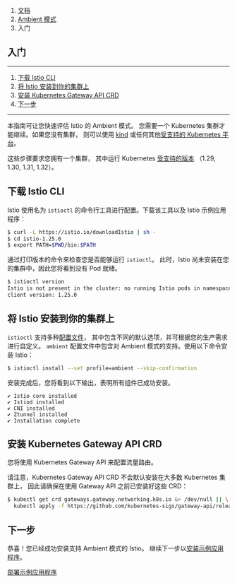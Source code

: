 1.  [文档](https://istio.io/latest/zh/docs/ "了解如何部署、使用和运维 Istio。")
2.  [Ambient 模式](https://istio.io/latest/zh/docs/ambient/ "有关在 Ambient 模式下设置和操作 Istio 的信息。")
3.  入门

## 入门

* * *

1.  [下载 Istio CLI](#download-the-istio-cli)
2.  [将 Istio 安装到你的集群上](#install-istio-on-to-your-cluster)
3.  [安装 Kubernetes Gateway API CRD](#install-the-kubernetes-gateway-api-crds)
4.  [下一步](#next-steps)

* * *

本指南可让您快速评估 Istio 的 Ambient 模式。 您需要一个 Kubernetes 集群才能继续。如果您没有集群， 则可以使用 [kind](https://istio.io/latest/zh/docs/setup/platform-setup/kind) 或任何其他[受支持的 Kubernetes 平台](https://istio.io/latest/zh/docs/setup/platform-setup)。

这些步骤要求您拥有一个集群， 其中运行 Kubernetes [受支持的版本](https://istio.io/latest/zh/docs/releases/supported-releases#support-status-of-istio-releases) （1.29, 1.30, 1.31, 1.32）。

## 下载 Istio CLI

Istio 使用名为 `istioctl` 的命令行工具进行配置。下载该工具以及 Istio 示例应用程序：

```bash
$ curl -L https://istio.io/downloadIstio | sh -
$ cd istio-1.25.0
$ export PATH=$PWD/bin:$PATH
```

通过打印版本的命令来检查您是否能够运行 `istioctl`。 此时，Istio 尚未安装在您的集群中，因此您将看到没有 Pod 就绪。

```bash
$ istioctl version
Istio is not present in the cluster: no running Istio pods in namespace "istio-system"
client version: 1.25.0
```

## 将 Istio 安装到你的集群上

`istioctl` 支持多种[配置文件](https://istio.io/latest/zh/docs/setup/additional-setup/config-profiles/)， 其中包含不同的默认选项，并可根据您的生产需求进行自定义。 `ambient` 配置文件中包含对 Ambient 模式的支持。使用以下命令安装 Istio：

```bash
$ istioctl install --set profile=ambient --skip-confirmation
```

安装完成后，您将看到以下输出，表明所有组件已成功安装。

```plain
✔ Istio core installed
✔ Istiod installed
✔ CNI installed
✔ Ztunnel installed
✔ Installation complete
```

## 安装 Kubernetes Gateway API CRD

您将使用 Kubernetes Gateway API 来配置流量路由。

请注意，Kubernetes Gateway API CRD 不会默认安装在大多数 Kubernetes 集群上， 因此请确保在使用 Gateway API 之前已安装好这些 CRD：

```bash
$ kubectl get crd gateways.gateway.networking.k8s.io &> /dev/null || \
  kubectl apply -f https://github.com/kubernetes-sigs/gateway-api/releases/download/v1.2.1/standard-install.yaml
```

## 下一步

恭喜！您已经成功安装支持 Ambient 模式的 Istio。 继续下一步以[安装示例应用程序](https://istio.io/latest/zh/docs/ambient/getting-started/deploy-sample-app/)。

[部署示例应用程序](https://istio.io/latest/zh/docs/ambient/getting-started/deploy-sample-app/ "部署 Bookinfo 示例应用程序。")